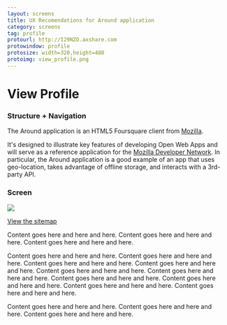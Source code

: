 ```yaml
---
layout: screens
title: UX Recomendations for Around application
category: screens
tag: profile
protourl: http://I29NZO.axshare.com
protowindow: profile
protosize: width=320,height=480
protoimg: view_profile.png
---
```


# View Profile
### Structure + Navigation

The Around application is an HTML5 Foursquare client from [Mozilla][1]. 

It's designed to illustrate key features of developing Open Web Apps and will serve as a reference application for the [Mozilla Developer Network][2]. In particular, the Around application is a good example of an app that uses geo-location, takes advantage of offline storage, and interacts with a 3rd-party API.

[1]: http://mozilla.come "Go to Mozilla"
[2]: https://developer.mozilla.org "Go to the Mozilla Developer Network"

### Screen

<img src="{{ site.baseurl }}/images/{{ page.protoimg }}">

<a href="#" onClick="window.open('{{ page.protourl}}','{{ page.protowindow }}','{{ page.protosize }},toolbar=no,location=no,directories=no,statu s=no,menubar=no,scrollbars=yes,copyhistory=no,resizable=yes')">View the sitemap</a>


Content goes here and here and here. Content goes here and here and here. Content goes here and here and here. 

Content goes here and here and here. Content goes here and here and here. Content goes here and here and here. Content goes here and here and here. Content goes here and here and here. Content goes here and here and here. Content goes here and here and here. Content goes here and here and here. Content goes here and here and here. Content goes here and here and here. 

Content goes here and here and here. Content goes here and here and here. Content goes here and here and here. 